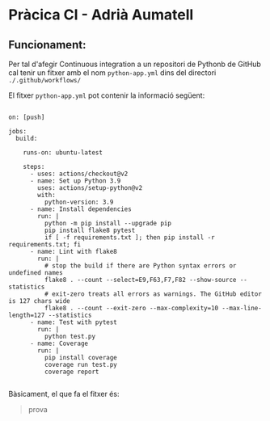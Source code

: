 # Pràcica CI - Adrià Aumatell

## Funcionament:
Per tal d'afegir Continuous integration a un repositori de Pythonb de GitHub cal tenir un fitxer amb el nom `python-app.yml`
dins del directori `./.github/workflows/`

El fitxer `python-app.yml` pot contenir la informació següent:

```name: Python package

on: [push]

jobs:
  build:

    runs-on: ubuntu-latest

    steps:
      - uses: actions/checkout@v2
      - name: Set up Python 3.9
        uses: actions/setup-python@v2
        with:
          python-version: 3.9
      - name: Install dependencies
        run: |
          python -m pip install --upgrade pip
          pip install flake8 pytest
          if [ -f requirements.txt ]; then pip install -r requirements.txt; fi
      - name: Lint with flake8
        run: |
          # stop the build if there are Python syntax errors or undefined names
          flake8 . --count --select=E9,F63,F7,F82 --show-source --statistics
          # exit-zero treats all errors as warnings. The GitHub editor is 127 chars wide
          flake8 . --count --exit-zero --max-complexity=10 --max-line-length=127 --statistics
      - name: Test with pytest
        run: |
          python test.py
      - name: Coverage
        run: |
          pip install coverage
          coverage run test.py
          coverage report
          
 ```
Bàsicament, el que fa el fitxer és:
> prova
